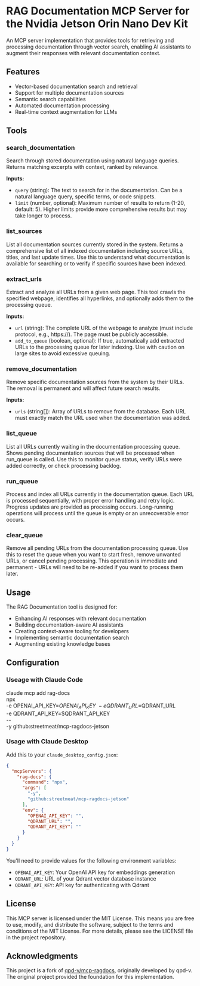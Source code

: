# RAG Documentation MCP Server for the Nvidia Jetson Orin Nano Dev Kit

An MCP server implementation that provides tools for retrieving and processing documentation through vector search, enabling AI assistants to augment their responses with relevant documentation context.

## Features

- Vector-based documentation search and retrieval
- Support for multiple documentation sources
- Semantic search capabilities
- Automated documentation processing
- Real-time context augmentation for LLMs

## Tools

### search_documentation
Search through stored documentation using natural language queries. Returns matching excerpts with context, ranked by relevance.

**Inputs:**
- `query` (string): The text to search for in the documentation. Can be a natural language query, specific terms, or code snippets.
- `limit` (number, optional): Maximum number of results to return (1-20, default: 5). Higher limits provide more comprehensive results but may take longer to process.

### list_sources
List all documentation sources currently stored in the system. Returns a comprehensive list of all indexed documentation including source URLs, titles, and last update times. Use this to understand what documentation is available for searching or to verify if specific sources have been indexed.

### extract_urls
Extract and analyze all URLs from a given web page. This tool crawls the specified webpage, identifies all hyperlinks, and optionally adds them to the processing queue.

**Inputs:**
- `url` (string): The complete URL of the webpage to analyze (must include protocol, e.g., https://). The page must be publicly accessible.
- `add_to_queue` (boolean, optional): If true, automatically add extracted URLs to the processing queue for later indexing. Use with caution on large sites to avoid excessive queuing.

### remove_documentation
Remove specific documentation sources from the system by their URLs. The removal is permanent and will affect future search results.

**Inputs:**
- `urls` (string[]): Array of URLs to remove from the database. Each URL must exactly match the URL used when the documentation was added.

### list_queue
List all URLs currently waiting in the documentation processing queue. Shows pending documentation sources that will be processed when run_queue is called. Use this to monitor queue status, verify URLs were added correctly, or check processing backlog.

### run_queue
Process and index all URLs currently in the documentation queue. Each URL is processed sequentially, with proper error handling and retry logic. Progress updates are provided as processing occurs. Long-running operations will process until the queue is empty or an unrecoverable error occurs.

### clear_queue
Remove all pending URLs from the documentation processing queue. Use this to reset the queue when you want to start fresh, remove unwanted URLs, or cancel pending processing. This operation is immediate and permanent - URLs will need to be re-added if you want to process them later.

## Usage

The RAG Documentation tool is designed for:

- Enhancing AI responses with relevant documentation
- Building documentation-aware AI assistants
- Creating context-aware tooling for developers
- Implementing semantic documentation search
- Augmenting existing knowledge bases

## Configuration

### Useage with Claude Code

claude mcp add rag-docs \
  npx \
  -e OPENAI_API_KEY=$OPENAI_API_KEY \
  -e QDRANT_URL=$QDRANT_URL \
  -e QDRANT_API_KEY=$QDRANT_API_KEY \
  -- \
  -y github:streetmeat/mcp-ragdocs-jetson


### Usage with Claude Desktop

Add this to your `claude_desktop_config.json`:

```json
{
  "mcpServers": {
    "rag-docs": {
      "command": "npx",
      "args": [
        "-y",
        "github:streetmeat/mcp-ragdocs-jetson"
      ],
      "env": {
        "OPENAI_API_KEY": "",
        "QDRANT_URL": "",
        "QDRANT_API_KEY": ""
      }
    }
  }
}

```

You'll need to provide values for the following environment variables:
- `OPENAI_API_KEY`: Your OpenAI API key for embeddings generation
- `QDRANT_URL`: URL of your Qdrant vector database instance
- `QDRANT_API_KEY`: API key for authenticating with Qdrant

## License

This MCP server is licensed under the MIT License. This means you are free to use, modify, and distribute the software, subject to the terms and conditions of the MIT License. For more details, please see the LICENSE file in the project repository.

## Acknowledgments

This project is a fork of [qpd-v/mcp-ragdocs](https://github.com/qpd-v/mcp-ragdocs), originally developed by qpd-v. The original project provided the foundation for this implementation.
